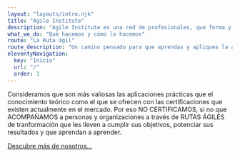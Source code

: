 ```yaml
--- 
layout: "layouts/intro.njk" 
title: "Agile Institute" 
description: "Agile Institute es una red de profesionales, que forma y acompaña a personas y empresas en procesos de aprendizaje y transformación digital." 
what_we_do: "Qué hacemos y cómo lo hacemos"
route: "La Ruta ágil"
route_description: "Un camino pensado para que aprendas y apliques la agilidad de manera más efectiva."
eleventyNavigation:
  key: "Inicio"
  url: "/"
  order: 1
---
```


Consideramos que son más valiosas las aplicaciones prácticas que el conocimiento teórico como el que se ofrecen con las certificaciones que existen actualmente en el mercado. Por eso NO CERTIFICAMOS, si no que ACOMPAÑAMOS a personas y organizaciones a través de RUTAS ÁGILES de tranformación que les lleven a cumplir sus objetivos, potenciar sus resultados y que aprendan a aprender.               

<a href="/about/" class="btn btn-warningbtn-lg active" role="button" aria-pressed="true">Descubre más de nosotros...</a>
                

